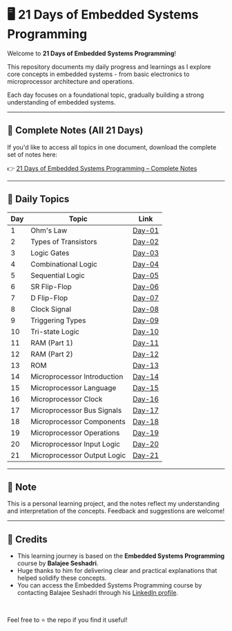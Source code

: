 # 🖥️ 21 Days of Embedded Systems Programming

Welcome to **21 Days of Embedded Systems Programming**!  

This repository documents my daily progress and learnings as I explore core concepts in embedded systems - from basic electronics to microprocessor architecture and operations.

Each day focuses on a foundational topic, gradually building a strong understanding of embedded systems.

---

## 📘 Complete Notes (All 21 Days)

If you'd like to access all topics in one document, download the complete set of notes here:

👉 [21 Days of Embedded Systems Programming – Complete Notes](https://github.com/Sree-Vishnu-Varthini/21_Days_of_Embedded_Systems_Programming/blob/master/Complete%20Notes%20-%2021%20Days%20of%20Embedded%20Systems%20Programming/21%20Days%20of%20Embedded%20Systems%20Programming%20-%20Complete%20Notes.pdf)

---

## 📅 Daily Topics

| Day | Topic                        | Link |
|-----|------------------------------|------|
| 1   | Ohm's Law                    | [Day-01](https://github.com/Sree-Vishnu-Varthini/21_Days_of_Embedded_Systems_Programming/blob/master/21%20Days%20of%20Embedded%20Systems%20Programming/Day-01.pdf) |
| 2   | Types of Transistors         | [Day-02](https://github.com/Sree-Vishnu-Varthini/21_Days_of_Embedded_Systems_Programming/blob/master/21%20Days%20of%20Embedded%20Systems%20Programming/Day-02.pdf) |
| 3   | Logic Gates                  | [Day-03](https://github.com/Sree-Vishnu-Varthini/21_Days_of_Embedded_Systems_Programming/blob/master/21%20Days%20of%20Embedded%20Systems%20Programming/Day-03.pdf) |
| 4   | Combinational Logic          | [Day-04](https://github.com/Sree-Vishnu-Varthini/21_Days_of_Embedded_Systems_Programming/blob/master/21%20Days%20of%20Embedded%20Systems%20Programming/Day-04.pdf) |
| 5   | Sequential Logic             | [Day-05](https://github.com/Sree-Vishnu-Varthini/21_Days_of_Embedded_Systems_Programming/blob/master/21%20Days%20of%20Embedded%20Systems%20Programming/Day-05.pdf) |
| 6   | SR Flip-Flop                 | [Day-06](https://github.com/Sree-Vishnu-Varthini/21_Days_of_Embedded_Systems_Programming/blob/master/21%20Days%20of%20Embedded%20Systems%20Programming/Day-06.pdf) |
| 7   | D Flip-Flop                  | [Day-07](https://github.com/Sree-Vishnu-Varthini/21_Days_of_Embedded_Systems_Programming/blob/master/21%20Days%20of%20Embedded%20Systems%20Programming/Day-07.pdf) |
| 8   | Clock Signal                 | [Day-08](https://github.com/Sree-Vishnu-Varthini/21_Days_of_Embedded_Systems_Programming/blob/master/21%20Days%20of%20Embedded%20Systems%20Programming/Day-08.pdf) |
| 9   | Triggering Types             | [Day-09](https://github.com/Sree-Vishnu-Varthini/21_Days_of_Embedded_Systems_Programming/blob/master/21%20Days%20of%20Embedded%20Systems%20Programming/Day-09.pdf) |
| 10  | Tri-state Logic              | [Day-10](https://github.com/Sree-Vishnu-Varthini/21_Days_of_Embedded_Systems_Programming/blob/master/21%20Days%20of%20Embedded%20Systems%20Programming/Day-10.pdf) |
| 11  | RAM (Part 1)                 | [Day-11](https://github.com/Sree-Vishnu-Varthini/21_Days_of_Embedded_Systems_Programming/blob/master/21%20Days%20of%20Embedded%20Systems%20Programming/Day-11.pdf) |
| 12  | RAM (Part 2)                 | [Day-12](https://github.com/Sree-Vishnu-Varthini/21_Days_of_Embedded_Systems_Programming/blob/master/21%20Days%20of%20Embedded%20Systems%20Programming/Day-12.pdf) |
| 13  | ROM                          | [Day-13](https://github.com/Sree-Vishnu-Varthini/21_Days_of_Embedded_Systems_Programming/blob/master/21%20Days%20of%20Embedded%20Systems%20Programming/Day-13.pdf) |
| 14  | Microprocessor Introduction  | [Day-14](https://github.com/Sree-Vishnu-Varthini/21_Days_of_Embedded_Systems_Programming/blob/master/21%20Days%20of%20Embedded%20Systems%20Programming/Day-14.pdf) |
| 15  | Microprocessor Language      | [Day-15](https://github.com/Sree-Vishnu-Varthini/21_Days_of_Embedded_Systems_Programming/blob/master/21%20Days%20of%20Embedded%20Systems%20Programming/Day-15.pdf) |
| 16  | Microprocessor Clock         | [Day-16](https://github.com/Sree-Vishnu-Varthini/21_Days_of_Embedded_Systems_Programming/blob/master/21%20Days%20of%20Embedded%20Systems%20Programming/Day-16.pdf) |
| 17  | Microprocessor Bus Signals   | [Day-17](https://github.com/Sree-Vishnu-Varthini/21_Days_of_Embedded_Systems_Programming/blob/master/21%20Days%20of%20Embedded%20Systems%20Programming/Day-17.pdf) |
| 18  | Microprocessor Components    | [Day-18](https://github.com/Sree-Vishnu-Varthini/21_Days_of_Embedded_Systems_Programming/blob/master/21%20Days%20of%20Embedded%20Systems%20Programming/Day-18.pdf) |
| 19  | Microprocessor Operations    | [Day-19](https://github.com/Sree-Vishnu-Varthini/21_Days_of_Embedded_Systems_Programming/blob/master/21%20Days%20of%20Embedded%20Systems%20Programming/Day-19.pdf) |
| 20  | Microprocessor Input Logic   | [Day-20](https://github.com/Sree-Vishnu-Varthini/21_Days_of_Embedded_Systems_Programming/blob/master/21%20Days%20of%20Embedded%20Systems%20Programming/Day-20.pdf) |
| 21  | Microprocessor Output Logic  | [Day-21](https://github.com/Sree-Vishnu-Varthini/21_Days_of_Embedded_Systems_Programming/blob/master/21%20Days%20of%20Embedded%20Systems%20Programming/Day-21.pdf) |

---

## 📝 Note

This is a personal learning project, and the notes reflect my understanding and interpretation of the concepts. Feedback and suggestions are welcome!

---

## 🧠 Credits

- This learning journey is based on the **Embedded Systems Programming** course by **Balajee Seshadri**.  
- Huge thanks to him for delivering clear and practical explanations that helped solidify these concepts.
- You can access the Embedded Systems Programming course by contacting Balajee Seshadri through his [LinkedIn profile](https://in.linkedin.com/in/balajeeseshadri).

<br>

Feel free to ⭐ the repo if you find it useful!

